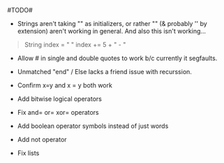 #TODO#

* Strings aren't taking "" as initializers, or rather "" (& probably '' by extension) aren't working in general.
And also this isn't working...
> String index = " "
> index += 5 + " - "

* Allow # in single and double quotes to work b/c currently it segfaults.

* Unmatched "end" / Else lacks a friend issue with recurssion.

* Confirm x=y and x = y both work

* Add bitwise logical operators

* Fix and= or= xor= operators

* Add boolean operator symbols instead of just words
* Add not operator

* Fix lists